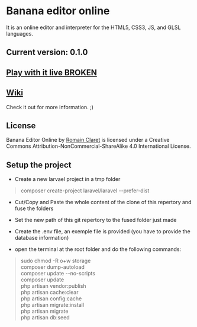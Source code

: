 # Banana editor online

It is an online editor and interpreter for the HTML5, CSS3, JS, and GLSL languages.

## Current version: 0.1.0

## [Play with it live BROKEN]()

## [Wiki](https://github.com/Rocla/banana-editor-online/wiki)

Check it out for more information. ;)

## License

Banana Editor Online by [Romain Claret](http://www.romainclaret.com) is licensed under a Creative Commons Attribution-NonCommercial-ShareAlike 4.0 International License.

## Setup the project

- Create a new larvael project in a tmp folder
 > composer create-project laravel/laravel --prefer-dist

- Cut/Copy and Paste the whole content of the clone of this repertory and fuse the folders

- Set the new path of this git repertory to the fused folder just made

- Create the .env file, an exemple file is provided (you have to provide the database information)

- open the terminal at the root folder and do the following commands:

 > sudo chmod -R o+w storage<br>
 > composer dump-autoload<br>
 > composer update --no-scripts<br> 
 > composer update<br> 
 > php artisan vendor:publish<br>
 > php artisan cache:clear<br>
 > php artisan config:cache<br>
 > php artisan migrate:install<br>
 > php artisan migrate<br>
 > php artisan db:seed<br>
